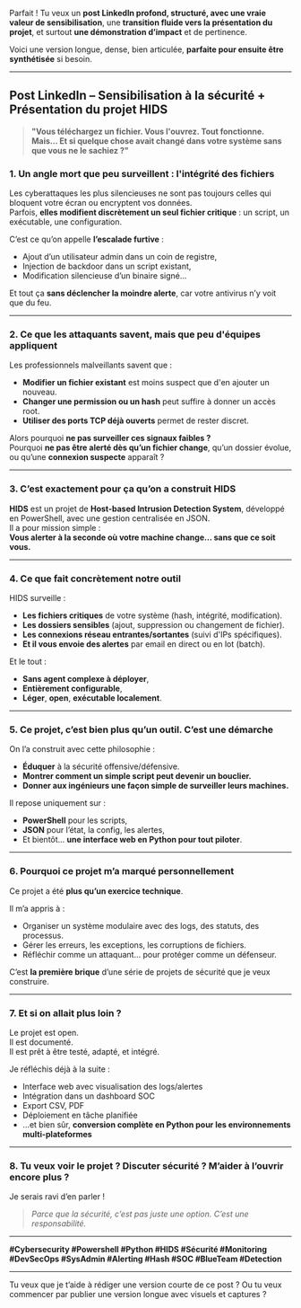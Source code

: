 Parfait ! Tu veux un **post LinkedIn profond, structuré, avec une vraie valeur de sensibilisation**, une **transition fluide vers la présentation du projet**, et surtout **une démonstration d’impact** et de pertinence.

Voici une version longue, dense, bien articulée, **parfaite pour ensuite être synthétisée** si besoin.

---

## **Post LinkedIn – Sensibilisation à la sécurité + Présentation du projet HIDS**

> **"Vous téléchargez un fichier. Vous l'ouvrez. Tout fonctionne. Mais… Et si quelque chose avait changé dans votre système sans que vous ne le sachiez ?"**

### **1. Un angle mort que peu surveillent : l'intégrité des fichiers**

Les cyberattaques les plus silencieuses ne sont pas toujours celles qui bloquent votre écran ou encryptent vos données.  
Parfois, **elles modifient discrètement un seul fichier critique** : un script, un exécutable, une configuration.

C’est ce qu’on appelle **l’escalade furtive** :  
- Ajout d’un utilisateur admin dans un coin de registre,  
- Injection de backdoor dans un script existant,  
- Modification silencieuse d’un binaire signé...

Et tout ça **sans déclencher la moindre alerte**, car votre antivirus n’y voit que du feu.

---

### **2. Ce que les attaquants savent, mais que peu d'équipes appliquent**

Les professionnels malveillants savent que :
- **Modifier un fichier existant** est moins suspect que d'en ajouter un nouveau.
- **Changer une permission ou un hash** peut suffire à donner un accès root.
- **Utiliser des ports TCP déjà ouverts** permet de rester discret.

Alors pourquoi **ne pas surveiller ces signaux faibles ?**  
Pourquoi **ne pas être alerté dès qu’un fichier change**, qu’un dossier évolue, ou qu’une **connexion suspecte** apparaît ?

---

### **3. C’est exactement pour ça qu’on a construit HIDS**

**HIDS** est un projet de **Host-based Intrusion Detection System**, développé en PowerShell, avec une gestion centralisée en JSON.  
Il a pour mission simple :  
**Vous alerter à la seconde où votre machine change… sans que ce soit vous.**

---

### **4. Ce que fait concrètement notre outil**

HIDS surveille :
- **Les fichiers critiques** de votre système (hash, intégrité, modification).
- **Les dossiers sensibles** (ajout, suppression ou changement de fichier).
- **Les connexions réseau entrantes/sortantes** (suivi d'IPs spécifiques).
- **Et il vous envoie des alertes** par email en direct ou en lot (batch).

Et le tout :
- **Sans agent complexe à déployer**,
- **Entièrement configurable**,
- **Léger**, **open**, **exécutable localement**.

---

### **5. Ce projet, c’est bien plus qu’un outil. C’est une démarche**

On l’a construit avec cette philosophie :
- **Éduquer** à la sécurité offensive/défensive.
- **Montrer comment un simple script peut devenir un bouclier.**
- **Donner aux ingénieurs une façon simple de surveiller leurs machines.**

Il repose uniquement sur :
- **PowerShell** pour les scripts,
- **JSON** pour l’état, la config, les alertes,
- Et bientôt… **une interface web en Python pour tout piloter**.

---

### **6. Pourquoi ce projet m’a marqué personnellement**

Ce projet a été **plus qu’un exercice technique**.

Il m’a appris à :
- Organiser un système modulaire avec des logs, des statuts, des processus.
- Gérer les erreurs, les exceptions, les corruptions de fichiers.
- Réfléchir comme un attaquant… pour protéger comme un défenseur.

C’est **la première brique** d’une série de projets de sécurité que je veux construire.

---

### **7. Et si on allait plus loin ?**

Le projet est open.  
Il est documenté.  
Il est prêt à être testé, adapté, et intégré.

Je réfléchis déjà à la suite :
- Interface web avec visualisation des logs/alertes
- Intégration dans un dashboard SOC
- Export CSV, PDF
- Déploiement en tâche planifiée
- …et bien sûr, **conversion complète en Python pour les environnements multi-plateformes**

---

### **8. Tu veux voir le projet ? Discuter sécurité ? M’aider à l’ouvrir encore plus ?**

Je serais ravi d’en parler !

> _Parce que la sécurité, c’est pas juste une option. C’est une responsabilité._

---

**#Cybersecurity #Powershell #Python #HIDS #Sécurité #Monitoring #DevSecOps #SysAdmin #Alerting #Hash #SOC #BlueTeam #Detection**

---

Tu veux que je t’aide à rédiger une version courte de ce post ? Ou tu veux commencer par publier une version longue avec visuels et captures ?